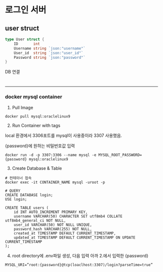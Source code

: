 # 로그인 서버

## user struct

```go
type User struct {
	ID       int
	Username string `json:"username"`
	User_id  string `json:"user_id"`
	Password string `json:"password"`
}
```
DB 연결
# 
---

### docker mysql container

1. Pull Image

```
docker pull mysql:oraclelinux9
```

2. Run Container with tags

local 환경에서 3306포트를 mysql이 사용중이라 3307 사용했음.

{password}에 원하는 비밀번호값 입력

```
docker run -d -p 3307:3306 --name mysql -e MYSQL_ROOT_PASSWORD={password} mysql:oraclelinux9
```


3. Create Database & Table
```
# 컨테이너 접속
docker exec -it CONTAINER_NAME mysql -uroot -p

# QUERY
CREATE DATABASE login;
USE login;

CREATE TABLE users (
    id INT AUTO_INCREMENT PRIMARY KEY,
    username VARCHAR(50) CHARACTER SET utf8mb4 COLLATE utf8mb4_general_ci NOT NULL,
    user_id VARCHAR(50) NOT NULL UNIQUE,
    password_hash VARCHAR(255) NOT NULL,
    created_at TIMESTAMP DEFAULT CURRENT_TIMESTAMP,
    updated_at TIMESTAMP DEFAULT CURRENT_TIMESTAMP ON UPDATE CURRENT_TIMESTAMP
);
```

4. root directory에 .env파일 생성, 다음 입력
아까 2.에서 입력한 {password}
```
MYSQL_URI=”root:{password}@tcp(loaclhost:3307)/login?parseTime=true”
```
